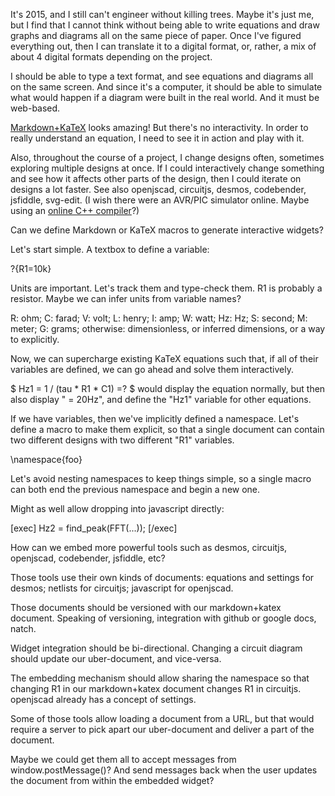 It's 2015, and I still can't engineer without killing trees. Maybe it's just me, but I find that I cannot think without being able to write equations and draw graphs and diagrams all on the same piece of paper. Once I've figured everything out, then I can translate it to a digital format, or, rather, a mix of about 4 digital formats depending on the project.

I should be able to type a text format, and see equations and diagrams all on the same screen. And since it's a computer, it should be able to simulate what would happen if a diagram were built in the real world. And it must be web-based.

[Markdown+KaTeX](https://github.com/abejfehr/markdown-preview-katex) looks amazing!
But there's no interactivity. In order to really understand an equation, I need to see it in action and play with it.

Also, throughout the course of a project, I change designs often, sometimes exploring multiple designs at once. If I could interactively change something and see how it affects other parts of the design, then I could iterate on designs a lot faster.
See also openjscad, circuitjs, desmos, codebender, jsfiddle, svg-edit. (I wish there were an AVR/PIC simulator online. Maybe using an [online C++ compiler](tutorialspoint.com/compile_cpp_online.php)?)

Can we define Markdown or KaTeX macros to generate interactive widgets?

Let's start simple. A textbox to define a variable:

\?{R1=10k}

Units are important. Let's track them and type-check them. R1 is probably a resistor. Maybe we can infer units from variable names?

R: ohm;
C: farad;
V: volt;
L: henry;
I: amp;
W: watt;
Hz: Hz;
S: second;
M: meter;
G: grams;
otherwise: dimensionless, or inferred dimensions, or a way to explicitly.

Now, we can supercharge existing KaTeX equations such that, if all of their variables are defined, we can go ahead and solve them interactively.

$ Hz1 = 1 / (tau * R1 * C1) \=? $ would display the equation normally, but then also display " = 20Hz", and define the "Hz1" variable for other equations.

If we have variables, then we've implicitly defined a namespace. Let's define a macro to make them explicit, so that a single document can contain two different designs with two different "R1" variables.

\namespace{foo}

Let's avoid nesting namespaces to keep things simple, so a single macro can both end the previous namespace and begin a new one.

Might as well allow dropping into javascript directly:

[exec]
Hz2 = find_peak(FFT(...));
[/exec]

How can we embed more powerful tools such as desmos, circuitjs, openjscad, codebender, jsfiddle, etc?

Those tools use their own kinds of documents: equations and settings for desmos; netlists for circuitjs; javascript for openjscad.

Those documents should be versioned with our markdown+katex document. Speaking of versioning, integration with github or google docs, natch.

Widget integration should be bi-directional. Changing a circuit diagram should update our uber-document, and vice-versa.

The embedding mechanism should allow sharing the namespace so that changing R1 in our markdown+katex document changes R1 in circuitjs. openjscad already has a concept of settings.

Some of those tools allow loading a document from a URL, but that would require a server to pick apart our uber-document and deliver a part of the document.

Maybe we could get them all to accept messages from window.postMessage()? And send messages back when the user updates the document from within the embedded widget?
